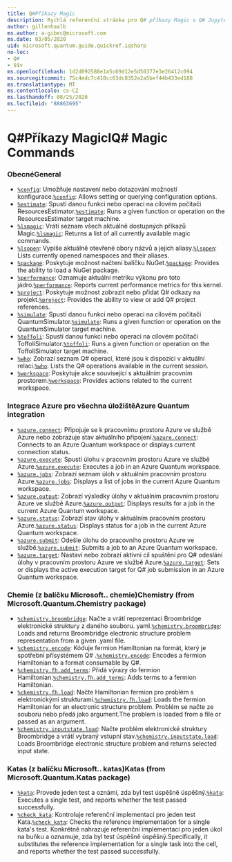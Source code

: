 ```yaml
---
title: Q#Příkazy Magic
description: Rychlá referenční stránka pro Q# příkazy Magic s Q# Jupyter poznámkovým blokem
author: gillenhaalb
ms.author: a-gibec@microsoft.com
ms.date: 03/05/2020
uid: microsoft.quantum.guide.quickref.iqsharp
no-loc:
- Q#
- $$v
ms.openlocfilehash: 1d2d092588e1a5c69d12e5d50377e3e26412c094
ms.sourcegitcommit: 75c4edc7c410cc63dc8352e2a5bef44b433ed188
ms.translationtype: MT
ms.contentlocale: cs-CZ
ms.lasthandoff: 08/25/2020
ms.locfileid: "88863695"
---
```

# <a name="ino-locq-magic-commands"></a><span data-ttu-id="d1995-103">Q#Příkazy Magic</span><span class="sxs-lookup"><span data-stu-id="d1995-103">IQ# Magic Commands</span></span>

### <a name="general"></a><span data-ttu-id="d1995-104">Obecné</span><span class="sxs-lookup"><span data-stu-id="d1995-104">General</span></span>

- <span data-ttu-id="d1995-105">[`%config`](xref:microsoft.quantum.iqsharp.magic-ref.config): Umožňuje nastavení nebo dotazování možností konfigurace.</span><span class="sxs-lookup"><span data-stu-id="d1995-105">[`%config`](xref:microsoft.quantum.iqsharp.magic-ref.config): Allows setting or querying configuration options.</span></span>
- <span data-ttu-id="d1995-106">[`%estimate`](xref:microsoft.quantum.iqsharp.magic-ref.estimate): Spustí danou funkci nebo operaci na cílovém počítači ResourcesEstimator.</span><span class="sxs-lookup"><span data-stu-id="d1995-106">[`%estimate`](xref:microsoft.quantum.iqsharp.magic-ref.estimate): Runs a given function or operation on the ResourcesEstimator target machine.</span></span>
- <span data-ttu-id="d1995-107">[`%lsmagic`](xref:microsoft.quantum.iqsharp.magic-ref.lsmagic): Vrátí seznam všech aktuálně dostupných příkazů Magic.</span><span class="sxs-lookup"><span data-stu-id="d1995-107">[`%lsmagic`](xref:microsoft.quantum.iqsharp.magic-ref.lsmagic): Returns a list of all currently available magic commands.</span></span>
- <span data-ttu-id="d1995-108">[`%lsopen`](xref:microsoft.quantum.iqsharp.magic-ref.lsopen): Vypíše aktuálně otevřené obory názvů a jejich aliasy.</span><span class="sxs-lookup"><span data-stu-id="d1995-108">[`%lsopen`](xref:microsoft.quantum.iqsharp.magic-ref.lsopen): Lists currently opened namespaces and their aliases.</span></span>
- <span data-ttu-id="d1995-109">[`%package`](xref:microsoft.quantum.iqsharp.magic-ref.package): Poskytuje možnost načtení balíčku NuGet.</span><span class="sxs-lookup"><span data-stu-id="d1995-109">[`%package`](xref:microsoft.quantum.iqsharp.magic-ref.package): Provides the ability to load a NuGet package.</span></span>
- <span data-ttu-id="d1995-110">[`%performance`](xref:microsoft.quantum.iqsharp.magic-ref.performance): Oznamuje aktuální metriku výkonu pro toto jádro.</span><span class="sxs-lookup"><span data-stu-id="d1995-110">[`%performance`](xref:microsoft.quantum.iqsharp.magic-ref.performance): Reports current performance metrics for this kernel.</span></span>
- <span data-ttu-id="d1995-111">[`%project`](xref:microsoft.quantum.iqsharp.magic-ref.project): Poskytuje možnost zobrazit nebo přidat Q# odkazy na projekt.</span><span class="sxs-lookup"><span data-stu-id="d1995-111">[`%project`](xref:microsoft.quantum.iqsharp.magic-ref.project): Provides the ability to view or add Q# project references.</span></span> 
- <span data-ttu-id="d1995-112">[`%simulate`](xref:microsoft.quantum.iqsharp.magic-ref.simulate): Spustí danou funkci nebo operaci na cílovém počítači QuantumSimulator.</span><span class="sxs-lookup"><span data-stu-id="d1995-112">[`%simulate`](xref:microsoft.quantum.iqsharp.magic-ref.simulate): Runs a given function or operation on the QuantumSimulator target machine.</span></span>
- <span data-ttu-id="d1995-113">[`%toffoli`](xref:microsoft.quantum.iqsharp.magic-ref.toffoli): Spustí danou funkci nebo operaci na cílovém počítači ToffoliSimulator.</span><span class="sxs-lookup"><span data-stu-id="d1995-113">[`%toffoli`](xref:microsoft.quantum.iqsharp.magic-ref.toffoli): Runs a given function or operation on the ToffoliSimulator target machine.</span></span>
- <span data-ttu-id="d1995-114">[`%who`](xref:microsoft.quantum.iqsharp.magic-ref.who): Zobrazí seznam Q# operací, které jsou k dispozici v aktuální relaci.</span><span class="sxs-lookup"><span data-stu-id="d1995-114">[`%who`](xref:microsoft.quantum.iqsharp.magic-ref.who): Lists the Q# operations available in the current session.</span></span>
- <span data-ttu-id="d1995-115">[`%workspace`](xref:microsoft.quantum.iqsharp.magic-ref.workspace): Poskytuje akce související s aktuálním pracovním prostorem.</span><span class="sxs-lookup"><span data-stu-id="d1995-115">[`%workspace`](xref:microsoft.quantum.iqsharp.magic-ref.workspace): Provides actions related to the current workspace.</span></span>

### <a name="azure-quantum-integration"></a><span data-ttu-id="d1995-116">Integrace Azure pro všechna úložiště</span><span class="sxs-lookup"><span data-stu-id="d1995-116">Azure Quantum integration</span></span>

- <span data-ttu-id="d1995-117">[`%azure.connect`](xref:microsoft.quantum.iqsharp.magic-ref.azure.connect): Připojuje se k pracovnímu prostoru Azure ve službě Azure nebo zobrazuje stav aktuálního připojení.</span><span class="sxs-lookup"><span data-stu-id="d1995-117">[`%azure.connect`](xref:microsoft.quantum.iqsharp.magic-ref.azure.connect): Connects to an Azure Quantum workspace or displays current connection status.</span></span>
- <span data-ttu-id="d1995-118">[`%azure.execute`](xref:microsoft.quantum.iqsharp.magic-ref.azure.execute): Spustí úlohu v pracovním prostoru Azure ve službě Azure.</span><span class="sxs-lookup"><span data-stu-id="d1995-118">[`%azure.execute`](xref:microsoft.quantum.iqsharp.magic-ref.azure.execute): Executes a job in an Azure Quantum workspace.</span></span>
- <span data-ttu-id="d1995-119">[`%azure.jobs`](xref:microsoft.quantum.iqsharp.magic-ref.azure.jobs): Zobrazí seznam úloh v aktuálním pracovním prostoru Azure.</span><span class="sxs-lookup"><span data-stu-id="d1995-119">[`%azure.jobs`](xref:microsoft.quantum.iqsharp.magic-ref.azure.jobs): Displays a list of jobs in the current Azure Quantum workspace.</span></span>
- <span data-ttu-id="d1995-120">[`%azure.output`](xref:microsoft.quantum.iqsharp.magic-ref.azure.output): Zobrazí výsledky úlohy v aktuálním pracovním prostoru Azure ve službě Azure.</span><span class="sxs-lookup"><span data-stu-id="d1995-120">[`%azure.output`](xref:microsoft.quantum.iqsharp.magic-ref.azure.output): Displays results for a job in the current Azure Quantum workspace.</span></span>
- <span data-ttu-id="d1995-121">[`%azure.status`](xref:microsoft.quantum.iqsharp.magic-ref.azure.status): Zobrazí stav úlohy v aktuálním pracovním prostoru Azure.</span><span class="sxs-lookup"><span data-stu-id="d1995-121">[`%azure.status`](xref:microsoft.quantum.iqsharp.magic-ref.azure.status): Displays status for a job in the current Azure Quantum workspace.</span></span>
- <span data-ttu-id="d1995-122">[`%azure.submit`](xref:microsoft.quantum.iqsharp.magic-ref.azure.submit): Odešle úlohu do pracovního prostoru Azure ve službě.</span><span class="sxs-lookup"><span data-stu-id="d1995-122">[`%azure.submit`](xref:microsoft.quantum.iqsharp.magic-ref.azure.submit): Submits a job to an Azure Quantum workspace.</span></span>
- <span data-ttu-id="d1995-123">[`%azure.target`](xref:microsoft.quantum.iqsharp.magic-ref.azure.target): Nastaví nebo zobrazí aktivní cíl spuštění pro Q# odeslání úlohy v pracovním prostoru Azure ve službě Azure.</span><span class="sxs-lookup"><span data-stu-id="d1995-123">[`%azure.target`](xref:microsoft.quantum.iqsharp.magic-ref.azure.target): Sets or displays the active execution target for Q# job submission in an Azure Quantum workspace.</span></span>

### <a name="chemistry-from-microsoftquantumchemistry-package"></a><span data-ttu-id="d1995-124">Chemie (z balíčku Microsoft.. chemie)</span><span class="sxs-lookup"><span data-stu-id="d1995-124">Chemistry (from Microsoft.Quantum.Chemistry package)</span></span>

- <span data-ttu-id="d1995-125">[`%chemistry.broombridge`](xref:microsoft.quantum.iqsharp.magic-ref.chemistry.broombridge): Načte a vrátí reprezentaci Broombridge elektronické struktury z daného souboru. yaml.</span><span class="sxs-lookup"><span data-stu-id="d1995-125">[`%chemistry.broombridge`](xref:microsoft.quantum.iqsharp.magic-ref.chemistry.broombridge): Loads and returns Broombridge electronic structure problem representation from a given .yaml file.</span></span>
- <span data-ttu-id="d1995-126">[`%chemistry.encode`](xref:microsoft.quantum.iqsharp.magic-ref.chemistry.encode): Kóduje fermion Hamiltonian na formát, který je spotřební přísystémem Q# .</span><span class="sxs-lookup"><span data-stu-id="d1995-126">[`%chemistry.encode`](xref:microsoft.quantum.iqsharp.magic-ref.chemistry.encode): Encodes a fermion Hamiltonian to a format consumable by Q#.</span></span>
- <span data-ttu-id="d1995-127">[`%chemistry.fh.add_terms`](xref:microsoft.quantum.iqsharp.magic-ref.chemistry.fh.add_terms): Přidá výrazy do fermion Hamiltonian.</span><span class="sxs-lookup"><span data-stu-id="d1995-127">[`%chemistry.fh.add_terms`](xref:microsoft.quantum.iqsharp.magic-ref.chemistry.fh.add_terms): Adds terms to a fermion Hamiltonian.</span></span>
- <span data-ttu-id="d1995-128">[`%chemistry.fh.load`](xref:microsoft.quantum.iqsharp.magic-ref.chemistry.fh.load): Načte Hamiltonian fermion pro problém s elektronickými strukturami.</span><span class="sxs-lookup"><span data-stu-id="d1995-128">[`%chemistry.fh.load`](xref:microsoft.quantum.iqsharp.magic-ref.chemistry.fh.load): Loads the fermion Hamiltonian for an electronic structure problem.</span></span> <span data-ttu-id="d1995-129">Problém se načte ze souboru nebo předá jako argument.</span><span class="sxs-lookup"><span data-stu-id="d1995-129">The problem is loaded from a file or passed as an argument.</span></span>
- <span data-ttu-id="d1995-130">[`%chemistry.inputstate.load`](xref:microsoft.quantum.iqsharp.magic-ref.chemistry.inputstate.load): Načte problém elektronické struktury Broombridge a vrátí vybraný vstupní stav.</span><span class="sxs-lookup"><span data-stu-id="d1995-130">[`%chemistry.inputstate.load`](xref:microsoft.quantum.iqsharp.magic-ref.chemistry.inputstate.load): Loads Broombridge electronic structure problem and returns selected input state.</span></span>

### <a name="katas-from-microsoftquantumkatas-package"></a><span data-ttu-id="d1995-131">Katas (z balíčku Microsoft.. katas)</span><span class="sxs-lookup"><span data-stu-id="d1995-131">Katas (from Microsoft.Quantum.Katas package)</span></span>

- <span data-ttu-id="d1995-132">[`%kata`](xref:microsoft.quantum.iqsharp.magic-ref.kata): Provede jeden test a oznámí, zda byl test úspěšně úspěšný.</span><span class="sxs-lookup"><span data-stu-id="d1995-132">[`%kata`](xref:microsoft.quantum.iqsharp.magic-ref.kata): Executes a single test, and reports whether the test passed successfully.</span></span>
- <span data-ttu-id="d1995-133">[`%check_kata`](xref:microsoft.quantum.iqsharp.magic-ref.check_kata): Kontroluje referenční implementaci pro jeden test Kata.</span><span class="sxs-lookup"><span data-stu-id="d1995-133">[`%check_kata`](xref:microsoft.quantum.iqsharp.magic-ref.check_kata): Checks the reference implementation for a single kata's test.</span></span>
    <span data-ttu-id="d1995-134">Konkrétně nahrazuje referenční implementaci pro jeden úkol na buňku a oznamuje, zda byl test úspěšně úspěšný.</span><span class="sxs-lookup"><span data-stu-id="d1995-134">Specifically, it substitutes the reference implementation for a single task into the cell, and reports whether the test passed successfully.</span></span>
